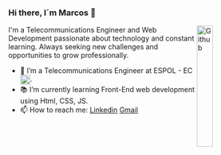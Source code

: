 ### Hi there, I´m Marcos 👋

<img width="25%" align="right" alt="Github" src="https://cdn-icons-png.flaticon.com/512/3770/3770431.png" />

I'm a Telecommunications Engineer and Web Development passionate about technology and constant learning. Always seeking new challenges and opportunities to grow professionally.

- 📡 I’m a Telecommunications Engineer at ESPOL - EC <img width=20px align="center" src="https://em-content.zobj.net/thumbs/120/twitter/322/flag-ecuador_1f1ea-1f1e8.png">.
- 📚 I’m currently learning Front-End web development using Html, CSS, JS.
- 📫 How to reach me: [Linkedin](https://www.linkedin.com/in/marcosegm14) [Gmail](mailto:marcos14gm@gmail.com)

